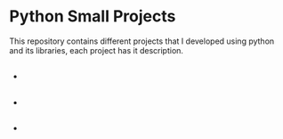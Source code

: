 # Python Small Projects
 
This repository contains different projects that I developed using python and its libraries, each project has it description.

##

- []()

- []()

- []()
